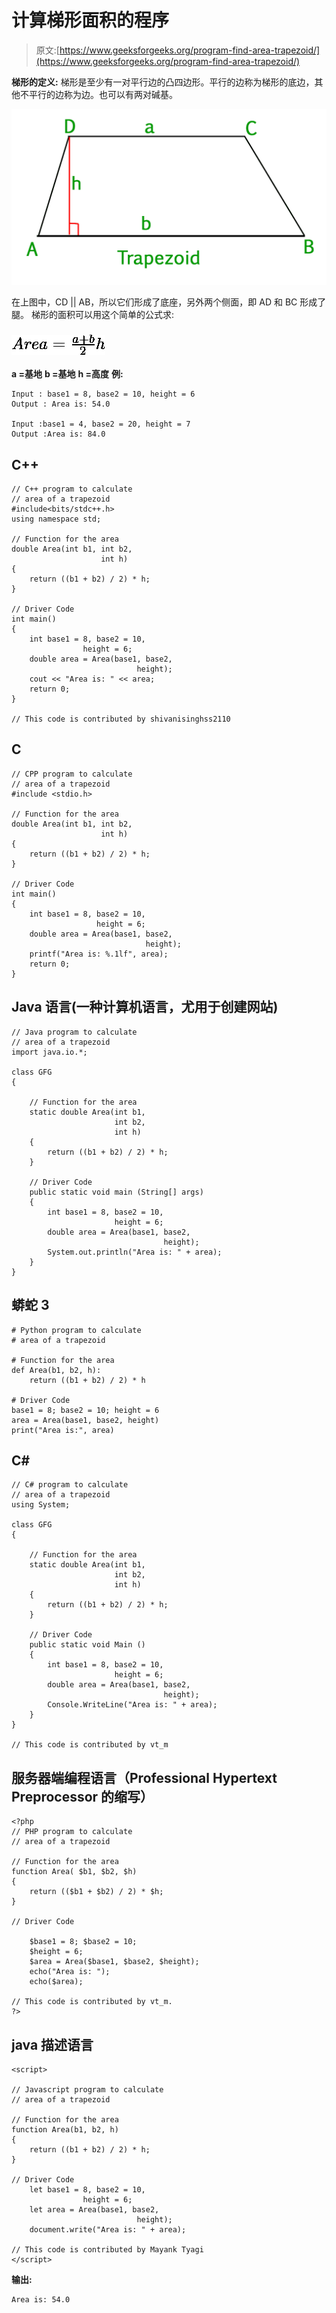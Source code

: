 # 计算梯形面积的程序

> 原文:[https://www.geeksforgeeks.org/program-find-area-trapezoid/](https://www.geeksforgeeks.org/program-find-area-trapezoid/)

**梯形的定义:**
梯形是至少有一对平行边的凸四边形。平行的边称为梯形的底边，其他不平行的边称为边。也可以有两对碱基。

![](img/63594e1be09e42afd66275dcbbc8fdc8.png)

在上图中，CD || AB，所以它们形成了底座，另外两个侧面，即 AD 和 BC 形成了腿。
梯形的面积可以用这个简单的公式求:

### ![Area=\frac{a+b}{2}h](img/1c375a3607eed9448b8de75167d3571f.png "Rendered by QuickLaTeX.com")

**a =基地**
**b =基地**
**h =高度**
**例:**

```
Input : base1 = 8, base2 = 10, height = 6
Output : Area is: 54.0

Input :base1 = 4, base2 = 20, height = 7
Output :Area is: 84.0
```

## C++

```
// C++ program to calculate
// area of a trapezoid
#include<bits/stdc++.h>
using namespace std;

// Function for the area
double Area(int b1, int b2,
                    int h)
{
    return ((b1 + b2) / 2) * h;
}

// Driver Code
int main()
{
    int base1 = 8, base2 = 10,
                height = 6;
    double area = Area(base1, base2,
                            height);
    cout << "Area is: " << area;
    return 0;
}

// This code is contributed by shivanisinghss2110
```

## C

```
// CPP program to calculate
// area of a trapezoid
#include <stdio.h>

// Function for the area
double Area(int b1, int b2,
                    int h)
{
    return ((b1 + b2) / 2) * h;
}

// Driver Code
int main()
{
    int base1 = 8, base2 = 10,
                   height = 6;
    double area = Area(base1, base2,
                              height);
    printf("Area is: %.1lf", area);
    return 0;
}
```

## Java 语言(一种计算机语言，尤用于创建网站)

```
// Java program to calculate
// area of a trapezoid
import java.io.*;

class GFG
{

    // Function for the area
    static double Area(int b1,
                       int b2,
                       int h)
    {
        return ((b1 + b2) / 2) * h;
    }

    // Driver Code
    public static void main (String[] args)
    {
        int base1 = 8, base2 = 10,
                       height = 6;
        double area = Area(base1, base2,
                                  height);
        System.out.println("Area is: " + area);
    }
}
```

## 蟒蛇 3

```
# Python program to calculate
# area of a trapezoid

# Function for the area
def Area(b1, b2, h):
    return ((b1 + b2) / 2) * h

# Driver Code
base1 = 8; base2 = 10; height = 6
area = Area(base1, base2, height)
print("Area is:", area)
```

## C#

```
// C# program to calculate
// area of a trapezoid
using System;

class GFG
{

    // Function for the area
    static double Area(int b1,
                       int b2,
                       int h)
    {
        return ((b1 + b2) / 2) * h;
    }

    // Driver Code
    public static void Main ()
    {
        int base1 = 8, base2 = 10,
                       height = 6;
        double area = Area(base1, base2,
                                  height);
        Console.WriteLine("Area is: " + area);
    }
}

// This code is contributed by vt_m
```

## 服务器端编程语言（Professional Hypertext Preprocessor 的缩写）

```
<?php
// PHP program to calculate
// area of a trapezoid

// Function for the area
function Area( $b1, $b2, $h)
{
    return (($b1 + $b2) / 2) * $h;
}

// Driver Code

    $base1 = 8; $base2 = 10;
    $height = 6;
    $area = Area($base1, $base2, $height);
    echo("Area is: ");
    echo($area);

// This code is contributed by vt_m.
?>
```

## java 描述语言

```
<script>

// Javascript program to calculate
// area of a trapezoid

// Function for the area
function Area(b1, b2, h)
{
    return ((b1 + b2) / 2) * h;
}

// Driver Code
    let base1 = 8, base2 = 10,
                height = 6;
    let area = Area(base1, base2,
                            height);
    document.write("Area is: " + area);

// This code is contributed by Mayank Tyagi
</script>
```

**输出:**

```
Area is: 54.0
```
